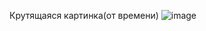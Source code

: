 Крутящаяся картинка(от времени)
![image](https://github.com/Shoultt/Vulkan_3d_Test/assets/149200119/000a3312-a706-45a4-8d1c-2efd0522e6ea)
